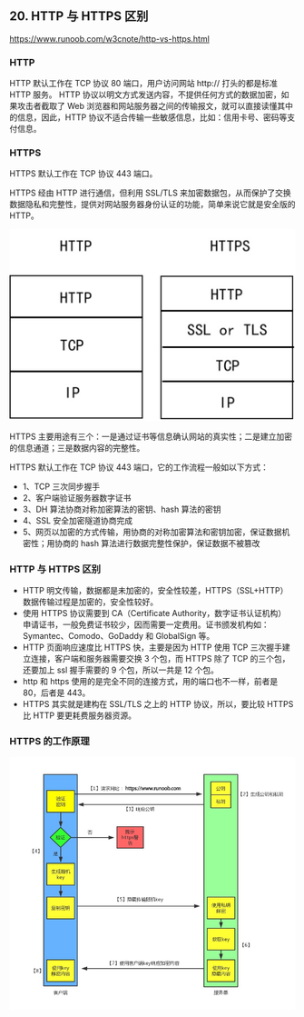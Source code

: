 ## 20. HTTP 与 HTTPS 区别

https://www.runoob.com/w3cnote/http-vs-https.html

### HTTP

HTTP 默认工作在 TCP 协议 80 端口，用户访问网站 http:// 打头的都是标准 HTTP 服务。
HTTP 协议以明文方式发送内容，不提供任何方式的数据加密，如果攻击者截取了 Web 浏览器和网站服务器之间的传输报文，就可以直接读懂其中的信息，因此，HTTP 协议不适合传输一些敏感信息，比如：信用卡号、密码等支付信息。

### HTTPS

HTTPS 默认工作在 TCP 协议 443 端口。

HTTPS 经由 HTTP 进行通信，但利用 SSL/TLS 来加密数据包，从而保护了交换数据隐私和完整性，提供对网站服务器身份认证的功能，简单来说它就是安全版的 HTTP。

<img src="./imgs/http-https.jpg">

HTTPS 主要用途有三个：一是通过证书等信息确认网站的真实性；二是建立加密的信息通道；三是数据内容的完整性。

HTTPS 默认工作在 TCP 协议 443 端口，它的工作流程一般如以下方式：

- 1、TCP 三次同步握手
- 2、客户端验证服务器数字证书
- 3、DH 算法协商对称加密算法的密钥、hash 算法的密钥
- 4、SSL 安全加密隧道协商完成
- 5、网页以加密的方式传输，用协商的对称加密算法和密钥加密，保证数据机密性；用协商的 hash 算法进行数据完整性保护，保证数据不被篡改

### HTTP 与 HTTPS 区别

- HTTP 明文传输，数据都是未加密的，安全性较差，HTTPS（SSL+HTTP） 数据传输过程是加密的，安全性较好。
- 使用 HTTPS 协议需要到 CA（Certificate Authority，数字证书认证机构） 申请证书，一般免费证书较少，因而需要一定费用。证书颁发机构如：Symantec、Comodo、GoDaddy 和 GlobalSign 等。
- HTTP 页面响应速度比 HTTPS 快，主要是因为 HTTP 使用 TCP 三次握手建立连接，客户端和服务器需要交换 3 个包，而 HTTPS 除了 TCP 的三个包，还要加上 ssl 握手需要的 9 个包，所以一共是 12 个包。
- http 和 https 使用的是完全不同的连接方式，用的端口也不一样，前者是 80，后者是 443。
- HTTPS 其实就是建构在 SSL/TLS 之上的 HTTP 协议，所以，要比较 HTTPS 比 HTTP 要更耗费服务器资源。

### HTTPS 的工作原理

<img src="./imgs/https.jpg">
